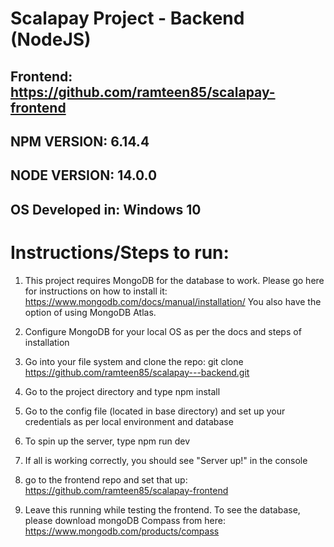 # Scalapay Project - Backend (NodeJS)

## Frontend: https://github.com/ramteen85/scalapay-frontend

## NPM VERSION: 6.14.4

## NODE VERSION: 14.0.0

## OS Developed in: Windows 10

# Instructions/Steps to run:

1. This project requires MongoDB for the database to work.
   Please go here for instructions on how to install it: https://www.mongodb.com/docs/manual/installation/
   You also have the option of using MongoDB Atlas.

2. Configure MongoDB for your local OS as per the docs and steps of installation

3. Go into your file system and clone the repo: git clone https://github.com/ramteen85/scalapay---backend.git

4. Go to the project directory and type npm install

5. Go to the config file (located in base directory) and set up your credentials as per local environment and database

6. To spin up the server, type npm run dev

7. If all is working correctly, you should see "Server up!" in the console

8. go to the frontend repo and set that up: https://github.com/ramteen85/scalapay-frontend

9. Leave this running while testing the frontend. To see the database, please download mongoDB Compass from here: https://www.mongodb.com/products/compass
